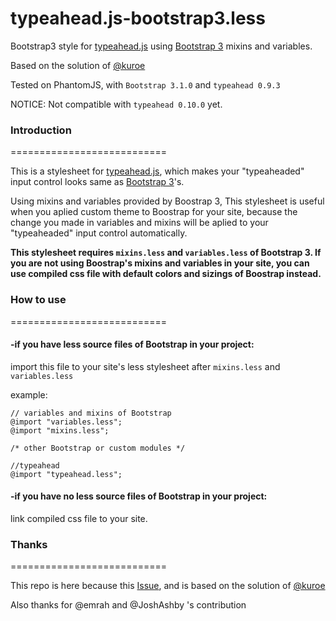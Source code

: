 typeahead.js-bootstrap3.less
===========================

Bootstrap3 style for [typeahead.js](https://github.com/twitter/typeahead.js) using [Bootstrap 3](https://github.com/twbs/bootstrap/) mixins and variables.

Based on the solution of [@kuroe](https://github.com/kuroe)

Tested on PhantomJS, with `Bootstrap 3.1.0` and `typeahead 0.9.3`

NOTICE: Not compatible with `typeahead 0.10.0` yet.

### Introduction
===========================

This is a stylesheet for [typeahead.js](https://github.com/twitter/typeahead.js), which makes your "typeaheaded" input control looks same as [Bootstrap 3](https://github.com/twbs/bootstrap/)'s.

Using mixins and variables provided by Boostrap 3, This stylesheet is useful when you aplied custom theme to Boostrap for your site, because the change you made in variables and mixins will be aplied to your "typeaheaded" input control automatically.

**This stylesheet requires `mixins.less` and `variables.less` of Bootstrap 3. If you are not using Boostrap's mixins and variables in your site, you can use compiled css file with default colors and sizings of Boostrap instead.**

### How to use
===========================

#### -if you have less source files of Bootstrap in your project:

import this file to your site's less stylesheet after `mixins.less` and `variables.less`

example:

    // variables and mixins of Bootstrap
    @import "variables.less";
    @import "mixins.less";

    /* other Bootstrap or custom modules */

    //typeahead
    @import "typeahead.less";

#### -if you have no less source files of Bootstrap in your project:

link compiled css file to your site.

### Thanks
===========================

This repo is here because this [Issue](https://github.com/twitter/typeahead.js/issues/378), and is based on the solution of [@kuroe](http://jsfiddle.net/kuroe/qrtua/14/)

Also thanks for @emrah and @JoshAshby 's contribution